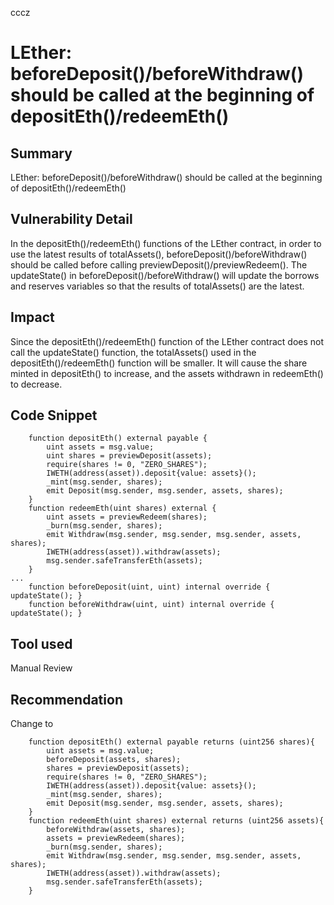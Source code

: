 cccz
# LEther:  beforeDeposit()/beforeWithdraw()  should be called at the beginning of  depositEth()/redeemEth()

## Summary
LEther: beforeDeposit()/beforeWithdraw()  should be called at the beginning of  depositEth()/redeemEth()
## Vulnerability Detail
In the depositEth()/redeemEth() functions of the LEther contract, in order to use the latest results of totalAssets(), beforeDeposit()/beforeWithdraw() should be called before calling previewDeposit()/previewRedeem(). 
The updateState() in beforeDeposit()/beforeWithdraw() will update the borrows and reserves variables so that the results of totalAssets() are the latest.
## Impact
Since the depositEth()/redeemEth() function of the LEther contract does not call the updateState() function, the totalAssets() used in the depositEth()/redeemEth() function will be smaller. It will cause the share minted in depositEth() to increase, and the assets withdrawn in redeemEth() to decrease.
## Code Snippet
```
    function depositEth() external payable {
        uint assets = msg.value;
        uint shares = previewDeposit(assets);
        require(shares != 0, "ZERO_SHARES");
        IWETH(address(asset)).deposit{value: assets}();
        _mint(msg.sender, shares);
        emit Deposit(msg.sender, msg.sender, assets, shares);
    }
    function redeemEth(uint shares) external {
        uint assets = previewRedeem(shares);
        _burn(msg.sender, shares);
        emit Withdraw(msg.sender, msg.sender, msg.sender, assets, shares);
        IWETH(address(asset)).withdraw(assets);
        msg.sender.safeTransferEth(assets);
    }
...
    function beforeDeposit(uint, uint) internal override { updateState(); }
    function beforeWithdraw(uint, uint) internal override { updateState(); }
```
## Tool used

Manual Review

## Recommendation
Change to
```
    function depositEth() external payable returns (uint256 shares){
        uint assets = msg.value;
        beforeDeposit(assets, shares);
        shares = previewDeposit(assets);
        require(shares != 0, "ZERO_SHARES");
        IWETH(address(asset)).deposit{value: assets}();
        _mint(msg.sender, shares);
        emit Deposit(msg.sender, msg.sender, assets, shares);
    }
    function redeemEth(uint shares) external returns (uint256 assets){
        beforeWithdraw(assets, shares);
        assets = previewRedeem(shares);
        _burn(msg.sender, shares);
        emit Withdraw(msg.sender, msg.sender, msg.sender, assets, shares);
        IWETH(address(asset)).withdraw(assets);
        msg.sender.safeTransferEth(assets);
    }
```